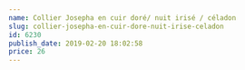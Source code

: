 ```yaml
---
name: Collier Josepha en cuir doré/ nuit irisé / céladon
slug: collier-josepha-en-cuir-dore-nuit-irise-celadon
id: 6230
publish_date: 2019-02-20 18:02:58
price: 26
---
```

